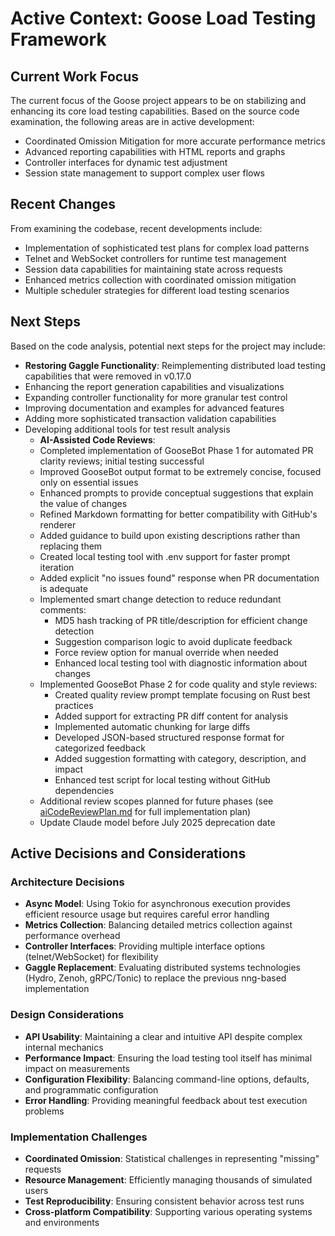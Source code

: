 # Active Context: Goose Load Testing Framework

## Current Work Focus
The current focus of the Goose project appears to be on stabilizing and enhancing its core load testing capabilities. Based on the source code examination, the following areas are in active development:

- Coordinated Omission Mitigation for more accurate performance metrics
- Advanced reporting capabilities with HTML reports and graphs
- Controller interfaces for dynamic test adjustment
- Session state management to support complex user flows

## Recent Changes
From examining the codebase, recent developments include:

- Implementation of sophisticated test plans for complex load patterns
- Telnet and WebSocket controllers for runtime test management
- Session data capabilities for maintaining state across requests
- Enhanced metrics collection with coordinated omission mitigation
- Multiple scheduler strategies for different load testing scenarios

## Next Steps
Based on the code analysis, potential next steps for the project may include:

- **Restoring Gaggle Functionality**: Reimplementing distributed load testing capabilities that were removed in v0.17.0
- Enhancing the report generation capabilities and visualizations
- Expanding controller functionality for more granular test control
- Improving documentation and examples for advanced features
- Adding more sophisticated transaction validation capabilities
- Developing additional tools for test result analysis
  - **AI-Assisted Code Reviews**: 
  - Completed implementation of GooseBot Phase 1 for automated PR clarity reviews; initial testing successful
  - Improved GooseBot output format to be extremely concise, focused only on essential issues
  - Enhanced prompts to provide conceptual suggestions that explain the value of changes
  - Refined Markdown formatting for better compatibility with GitHub's renderer
  - Added guidance to build upon existing descriptions rather than replacing them
  - Created local testing tool with .env support for faster prompt iteration
  - Added explicit "no issues found" response when PR documentation is adequate
  - Implemented smart change detection to reduce redundant comments:
    - MD5 hash tracking of PR title/description for efficient change detection
    - Suggestion comparison logic to avoid duplicate feedback
    - Force review option for manual override when needed
    - Enhanced local testing tool with diagnostic information about changes
  - Implemented GooseBot Phase 2 for code quality and style reviews:
    - Created quality review prompt template focusing on Rust best practices
    - Added support for extracting PR diff content for analysis
    - Implemented automatic chunking for large diffs
    - Developed JSON-based structured response format for categorized feedback
    - Added suggestion formatting with category, description, and impact
    - Enhanced test script for local testing without GitHub dependencies
  - Additional review scopes planned for future phases (see [aiCodeReviewPlan.md](./aiCodeReviewPlan.md) for full implementation plan)
  - Update Claude model before July 2025 deprecation date

## Active Decisions and Considerations

### Architecture Decisions
- **Async Model**: Using Tokio for asynchronous execution provides efficient resource usage but requires careful error handling
- **Metrics Collection**: Balancing detailed metrics collection against performance overhead
- **Controller Interfaces**: Providing multiple interface options (telnet/WebSocket) for flexibility
- **Gaggle Replacement**: Evaluating distributed systems technologies (Hydro, Zenoh, gRPC/Tonic) to replace the previous nng-based implementation

### Design Considerations
- **API Usability**: Maintaining a clear and intuitive API despite complex internal mechanics
- **Performance Impact**: Ensuring the load testing tool itself has minimal impact on measurements
- **Configuration Flexibility**: Balancing command-line options, defaults, and programmatic configuration
- **Error Handling**: Providing meaningful feedback about test execution problems

### Implementation Challenges
- **Coordinated Omission**: Statistical challenges in representing "missing" requests
- **Resource Management**: Efficiently managing thousands of simulated users
- **Test Reproducibility**: Ensuring consistent behavior across test runs
- **Cross-platform Compatibility**: Supporting various operating systems and environments
